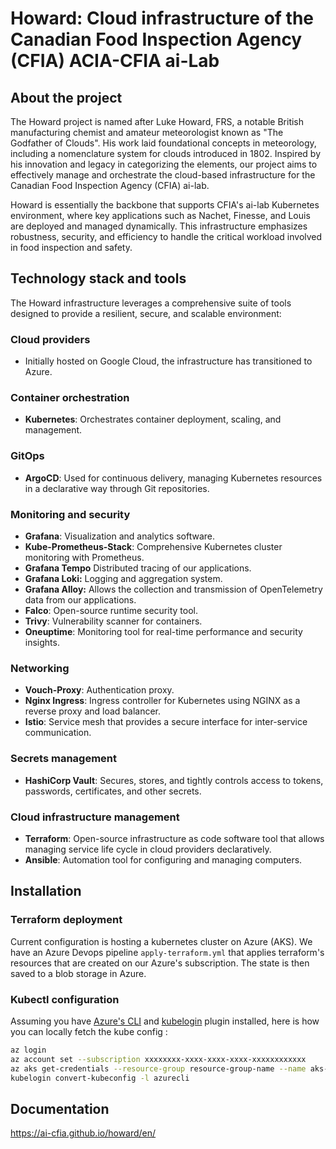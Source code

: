 # Howard: Cloud infrastructure of the Canadian Food Inspection Agency (CFIA) ACIA-CFIA ai-Lab

## About the project

The Howard project is named after Luke Howard, FRS, a notable British
manufacturing chemist and amateur meteorologist known as "The Godfather of
Clouds". His work laid foundational concepts in meteorology, including a
nomenclature system for clouds introduced in 1802. Inspired by his innovation
and legacy in categorizing the elements, our project aims to effectively manage
and orchestrate the cloud-based infrastructure for the Canadian Food Inspection
Agency (CFIA) ai-lab.

Howard is essentially the backbone that supports CFIA's ai-lab Kubernetes
environment, where key applications such as Nachet, Finesse, and Louis are
deployed and managed dynamically. This infrastructure emphasizes robustness,
security, and efficiency to handle the critical workload involved in food
inspection and safety.

## Technology stack and tools

The Howard infrastructure leverages a comprehensive suite of tools designed to
provide a resilient, secure, and scalable environment:

### Cloud providers

- Initially hosted on Google Cloud, the infrastructure has transitioned to
Azure.

### Container orchestration

- **Kubernetes**: Orchestrates container deployment, scaling, and management.

### GitOps

- **ArgoCD**: Used for continuous delivery, managing Kubernetes resources in a
declarative way through Git repositories.

### Monitoring and security

- **Grafana**: Visualization and analytics software.
- **Kube-Prometheus-Stack**: Comprehensive Kubernetes cluster monitoring with
Prometheus.
- **Grafana Tempo** Distributed tracing of our applications.
- **Grafana Loki:** Logging and aggregation system.
- **Grafana Alloy:** Allows the collection and transmission of OpenTelemetry
  data from our applications.
- **Falco**: Open-source runtime security tool.
- **Trivy**: Vulnerability scanner for containers.
- **Oneuptime**: Monitoring tool for real-time performance and security
  insights.

### Networking

- **Vouch-Proxy**: Authentication proxy.
- **Nginx Ingress**: Ingress controller for Kubernetes using NGINX as a reverse
proxy and load balancer.
- **Istio**: Service mesh that provides a secure interface for inter-service
  communication.

### Secrets management

- **HashiCorp Vault**: Secures, stores, and tightly controls access to tokens,
passwords, certificates, and other secrets.

### Cloud infrastructure management

- **Terraform**: Open-source infrastructure as code software tool that allows
managing service life cycle in cloud providers declaratively.
- **Ansible**: Automation tool for configuring and managing computers.

## Installation

### Terraform deployment

Current configuration is hosting a kubernetes cluster on Azure (AKS). We have an
Azure Devops pipeline `apply-terraform.yml` that applies terraform's resources
that are created on our Azure's subscription. The state is then saved to a blob
storage in Azure.

### Kubectl configuration

Assuming you have [Azure's
CLI](https://learn.microsoft.com/en-us/cli/azure/install-azure-cli) and
[kubelogin](https://github.com/Azure/kubelogin) plugin installed, here is how
you can locally fetch the kube config :

```bash
az login
az account set --subscription xxxxxxxx-xxxx-xxxx-xxxx-xxxxxxxxxxxx
az aks get-credentials --resource-group resource-group-name --name aks-name --overwrite-existing
kubelogin convert-kubeconfig -l azurecli
```

## Documentation

<https://ai-cfia.github.io/howard/en/>

